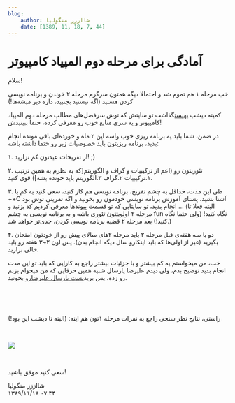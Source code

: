 ```yaml
---
blog:
    author: شااززز منگولیا
    date: [1389, 11, 18, 7, 44]
---
```

# آمادگی برای مرحله دوم المپیاد کامپیوتر

<div class="cnt">
سلام!<p>خب مرحله ۱ هم تموم شد و احتمالا دیگه همتون سرگرم مرحله ۲ خوندن و برنامه نویسی کردن هستید (اگه نیستید بجنبید، داره دیر میشه‌ها!)</p>
<p>کمیته دیشب یه<a href="http://www.inoi.ir/1389/11/17/%D8%B3%D8%B1%D9%81%D8%B5%D9%84%E2%80%8C%D9%87%D8%A7%DB%8C-%D9%85%D8%B7%D8%A7%D9%84%D8%A8-%D9%85%D8%B1%D8%AD%D9%84%D9%87%E2%80%8C%DB%8C-%D8%AF%D9%88%D9%85-%D8%A7%D9%84%D9%85%D9%BE%DB%8C%D8%A7%D8%AF/" target="_blank" title="سرفصل‌های مطالب مرحله دوم المپیاد کامپیوتر">پست</a>گذاشت تو سایتش که توش سرفصل‌های مطالب مرحله دوم المپیاد کامپیوتر و یه سری منابع خوب رو معرفی کرده،‌ حتما ببینیدش!</p>
<p>در ضمن، شما باید یه برنامه ریزی خوب واسه این ۲ ماه و خورده‌ای باقی مونده انجام بدید، برنامه ریزیتون باید خصوصیات زیر رو حتما داشته باشه:</p>
<p>۱. از تفریحات عیدتون کم نزارید! ;)</p>
<p>۲. تئوریتون رو (اعم از ترکیبیات و گراف و الگوریتم[که به نظرم به همین ترتیب ۱.ترکیبیات ۲.گراف ۳.الگوریتم باید خونده بشه]) قوی کنید.</p>
<p>۳. طی این مدت، حداقل به چشم تفریح، برنامه نویسی هم کار کنید، سعی کنید یه کم با ++C آشنا بشید، پستای آموزش برنامه نویسی خودمون رو بخونید و اگه تمرینی توش بود انجام بدید، تو سایتایی که تو قسمت پیوندها معرفی کردیم کد بزنید و ... (البته فعلا تا مرحله ۲ اولویتتون تئوری باشه و به برنامه نویسی به چشم fun نگاه کنید! (ولی حتما نگاه کنید!) بعد مرحله ۲ قضیه برنامه نویسی کردن، جدی‌تر خواهد شد.)</p>
<p>۴. دو یا سه هفته‌ی قبل مرحله ۲ باید مرحله ۲های سالای پیش رو از خودتون امتحان بگیرید (غیر از اولی‌ها که باید اینکارو سال دیگه انجام بدن). پس اون ۲~۳ هفته رو باید خالی بزارید.</p>
<p>خب، من میخواستم یه کم بیشتر و با جزئیات بیشتر راجع به کارایی که باید تو این مدت انجام بدید توضیح بدم، ولی دیدم علیرضا پارسال شبیه همین حرفایی که من میخوام بزنم رو زده، پس برید<a href="http://shaazzz.blogfa.com/post-68.aspx" target="_blank" title="آمادگی برای مرحله دوم المپیاد کامپیوتر">پست پارسال علیرضا</a>رو بخونید.</p>
<p><br/></p>
<p><br/></p>
<p>راستی، نتایج نظر سنجی راجع به نمرات مرحله ۱تون هم اینه: (البته تا دیشب این بود!)</p>
<p align="baseline"><br/></p>
<p><img src="http://s1.picofile.com/file/6330969814/poll.png"/></p>
<p><br/></p>
<p>سعی کنید موفق باشید!</p>
</div>

<div class="blog-info">
    <div class="blog-author">شااززز منگولیا</div>
    <div class="blog-date">۱۳۸۹/۱۱/۱۸ ۰۷:۴۴</div>
</div>

